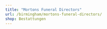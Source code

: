 ```yaml
---
title: "Mortons Funeral Directors"
url: /birmingham/mortons-funeral-directors/
shop: Bestattungen
---
```

